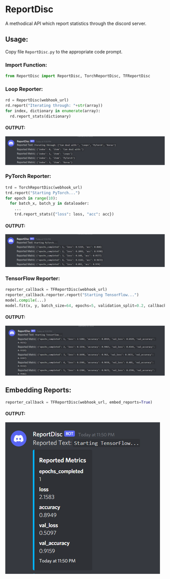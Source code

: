 # ReportDisc
A methodical API which report statistics through the discord server.

## Usage:
Copy file `ReportDisc.py` to the appropriate code prompt.

### Import Function:

```py
from ReportDisc import ReportDisc, TorchReportDisc, TFReportDisc
```

### Loop Reporter:

```py
rd = ReportDisc(webhook_url)
rd.report("Iterating through: "+str(array))
for index, dictionary in enumerate(array):
  rd.report_stats(dictionary)
```

#### OUTPUT:
![loop-without-embed](/images/loop_without_embed.png)

### PyTorch Reporter:


```py
trd = TorchReportDisc(webhook_url)
trd.report("Starting PyTorch...")
for epoch in range(10):
  for batch_x, batch_y in dataloader:
    ...
    trd.report_stats({"loss": loss, "acc": acc})
```


#### OUTPUT:
![torch-without-embed](/images/torch_without_embed.png)

### TensorFlow Reporter:

```py
reporter_callback = TFReportDisc(webhook_url)
reporter_callback.reporter.report("Starting TensorFlow...")
model.compile(...)
model.fit(x, y, batch_size=64, epochs=5, validation_split=0.2, callbacks=[reporter_callback])
```

#### OUTPUT:
![tensorflow-without-embed](/images/tensorflow_without_embed.png)

## Embedding Reports:

```py
reporter_callback = TFReportDisc(webhook_url, embed_reports=True)
```

#### OUTPUT:
![tensorflow-with-embed](/images/embed.png)
